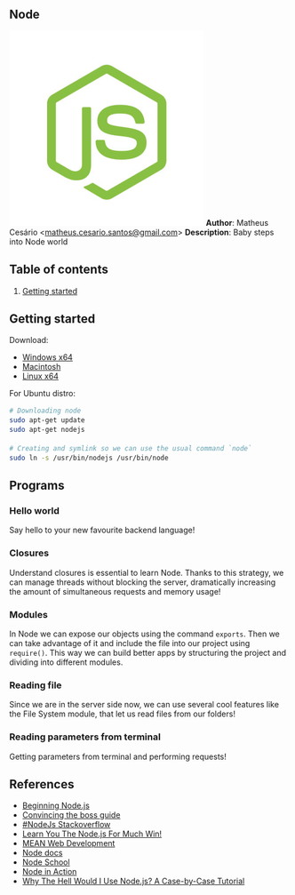 ## Node
![alt text](images/nodejs.png "Logo Title Text 1")
**Author**: Matheus Cesário <[matheus.cesario.santos@gmail.com](mailto:matheus.cesario.santos@gmail.com)>
**Description**: Baby steps into Node world


## Table of contents
1. [Getting started](#getting-started)



## Getting started
Download:

* [Windows x64](https://nodejs.org/dist/v4.1.2/node-v4.1.2-x64.msi)
* [Macintosh](https://nodejs.org/dist/v4.1.2/node-v4.1.2.pkg)
* [Linux x64](https://nodejs.org/dist/v4.1.2/node-v4.1.2-linux-x64.tar.gz)

For Ubuntu distro:
```bash
# Downloading node
sudo apt-get update
sudo apt-get nodejs

# Creating and symlink so we can use the usual command `node`
sudo ln -s /usr/bin/nodejs /usr/bin/node
```



## Programs

### Hello world
Say hello to your new favourite backend language!

### Closures
Understand closures is essential to learn Node. Thanks to this strategy, we can manage threads without blocking the server, dramatically increasing the amount of simultaneous requests and memory usage!

### Modules
In Node we can expose our objects using the command `exports`. Then we can take advantage of it and include the file into our project using `require()`. This way we can build better apps by structuring the project and dividing into different modules.

### Reading file
Since we are in the server side now, we can use several cool features like the File System module, that let us read files from our folders!

### Reading parameters from terminal
Getting parameters from terminal and performing requests!



## References
* [Beginning Node.js](http://www.amazon.com/Beginning-Node-js-Basarat-Ali-Syed/dp/1484201884)
* [Convincing the boss guide](http://nodeguide.com/convincing_the_boss.html)
* [#NodeJs Stackoverflow](http://stackoverflow.com/questions/tagged/node.js)
* [Learn You The Node.js For Much Win!](https://github.com/workshopper/learnyounode)
* [MEAN Web Development](https://www.packtpub.com/web-development/mean-web-development)
* [Node docs](https://nodejs.org/api/)
* [Node School](http://nodeschool.io)
* [Node in Action](https://www.manning.com/books/node-js-in-action)
* [Why The Hell Would I Use Node.js? A Case-by-Case Tutorial](http://www.toptal.com/nodejs/why-the-hell-would-i-use-node-js)

